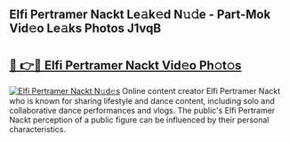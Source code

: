 ## Elfi Pertramer Nackt Le𝚊k𝚎d N𝚞𝚍e - Part-Mok Vid𝚎o Le𝚊ks Photos J1vqB

# <h2><a href="http://fb4ndd.evod.top/?m=Elfi+Pertramer+Nackt">🔗 👉🔴 Elfi Pertramer Nackt Vid𝚎o Ph𝚘t𝚘s</a></h2>

[![Elfi Pertramer Nackt N𝚞d𝚎s](https://i.imgur.com/8V9OHl7.gif)](http://fb4ndd.evod.top/?m=Elfi+Pertramer+Nackt)
Online content creator Elfi Pertramer Nackt who is known for sharing lifestyle and dance content, including solo and collaborative dance performances and vlogs. The public's Elfi Pertramer Nackt perception of a public figure can be influenced by their personal characteristics. 
